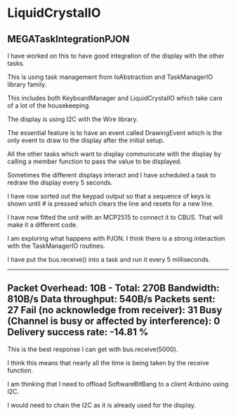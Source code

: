 # LiquidCrystalIO
 
## MEGATaskIntegrationPJON
 
I have worked on this to have good integration of the display with the other tasks.

This is using task management from IoAbstraction and TaskManagerIO library family.

This includes both KeyboardManager and LiquidCrystalIO which take care of a lot of the housekeeping.

The display is using I2C with the Wire library.

The essential feature is to have an event called DrawingEvent which is the only event to draw to the display after the initial setup.

All the other tasks which want to display communicate with the display by calling a member function to pass the value to be displayed.

Sometimes the different displays interact and I have scheduled a task to redraw the display every 5 seconds.

I have now sorted out the keypad output so that a sequence of keys is shown until # is pressed which clears the line and resets for a new line.

I have now fitted the unit with an MCP2515 to connect it to CBUS. That will make it a different code.

I am exploring what happens with PJON. I think there is a strong interaction with the TaskManagerIO routines.

I have put the bus.receive() into a task and run it every 5 milliseconds.

---------------------
Packet Overhead: 10B - Total: 270B
Bandwidth: 810B/s
Data throughput: 540B/s
Packets sent: 27
Fail (no acknowledge from receiver): 31
Busy (Channel is busy or affected by interference): 0
Delivery success rate: -14.81 %
---------------------

This is the best response I can get with bus.receive(5000).

I think this means that nearly all the time is being taken by the receive function.

I am thinking that I need to offload SoftwareBitBang to a client Arduino using I2C. 

I would need to chain the I2C as it is already used for the display.
